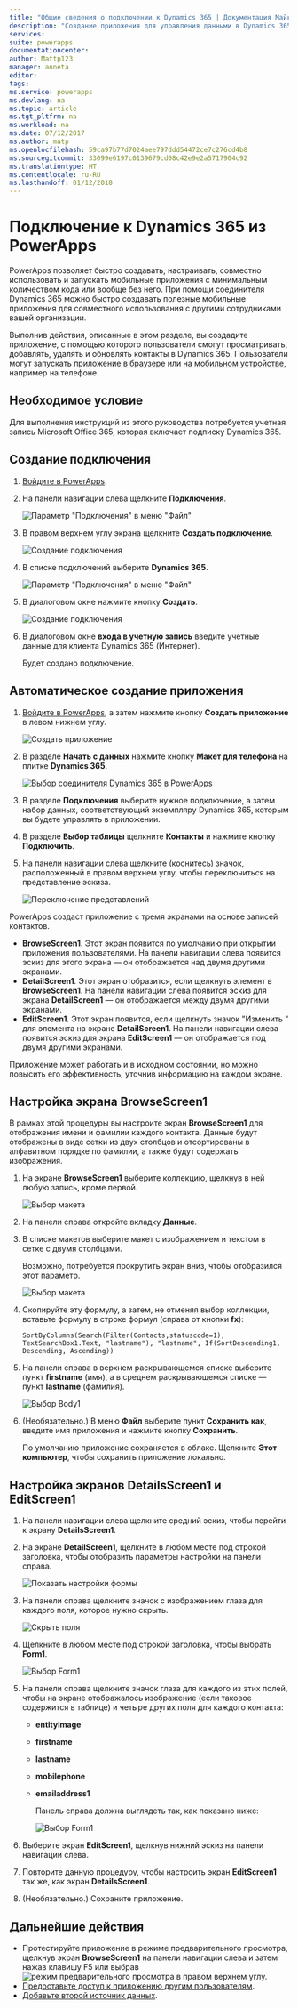 ```yaml
---
title: "Общие сведения о подключении к Dynamics 365 | Документация Майкрософт"
description: "Создание приложения для управления данными в Dynamics 365"
services: 
suite: powerapps
documentationcenter: 
author: Mattp123
manager: anneta
editor: 
tags: 
ms.service: powerapps
ms.devlang: na
ms.topic: article
ms.tgt_pltfrm: na
ms.workload: na
ms.date: 07/12/2017
ms.author: matp
ms.openlocfilehash: 59ca97b77d7024aee797ddd54472ce7c276cd4b8
ms.sourcegitcommit: 33099e6197c0139679cd08c42e9e2a5717904c92
ms.translationtype: HT
ms.contentlocale: ru-RU
ms.lasthandoff: 01/12/2018
---
```

# <a name="connect-to-dynamics-365-from-powerapps"></a>Подключение к Dynamics 365 из PowerApps
PowerApps позволяет быстро создавать, настраивать, совместно использовать и запускать мобильные приложения с минимальным количеством кода или вообще без него. При помощи соединителя Dynamics 365 можно быстро создавать полезные мобильные приложения для совместного использования с другими сотрудниками вашей организации.

Выполнив действия, описанные в этом разделе, вы создадите приложение, с помощью которого пользователи смогут просматривать, добавлять, удалять и обновлять контакты в Dynamics 365. Пользователи могут запускать приложение [в браузере](../run-app-browser.md) или [на мобильном устройстве](../run-app-client.md), например на телефоне.

## <a name="prerequisite"></a>Необходимое условие
Для выполнения инструкций из этого руководства потребуется учетная запись Microsoft Office 365, которая включает подписку Dynamics 365.

## <a name="create-a-connection"></a>Создание подключения
1. [Войдите в PowerApps](https://web.powerapps.com/).
2. На панели навигации слева щелкните **Подключения**.
   
    ![Параметр "Подключения" в меню "Файл"](./media/connection-dynamics-crmonline/file-connections.png)
3. В правом верхнем углу экрана щелкните **Создать подключение**.
   
    ![Создание подключения](./media/connection-dynamics-crmonline/new-connection.png)
4. В списке подключений выберите **Dynamics 365**.
   
    ![Параметр "Подключения" в меню "Файл"](./media/connection-dynamics-crmonline/connection-d365.png)
5. В диалоговом окне нажмите кнопку **Создать**.
   
    ![Создание подключения](./media/connection-dynamics-crmonline/create-connection.png)
6. В диалоговом окне **входа в учетную запись** введите учетные данные для клиента Dynamics 365 (Интернет).
   
    Будет создано подключение.

## <a name="generate-an-app-automatically"></a>Автоматическое создание приложения
1. [Войдите в PowerApps](https://web.powerapps.com/), а затем нажмите кнопку **Создать приложение** в левом нижнем углу.
   
    ![Создать приложение](./media/connection-dynamics-crmonline/new-app.png)
2. В разделе **Начать с данных** нажмите кнопку **Макет для телефона** на плитке **Dynamics 365**.
   
    ![Выбор соединителя Dynamics 365 в PowerApps](./media/connection-dynamics-crmonline/phonelayout.png)
3. В разделе **Подключения** выберите нужное подключение, а затем набор данных, соответствующий экземпляру Dynamics 365, которым вы будете управлять в приложении.
4. В разделе **Выбор таблицы** щелкните **Контакты** и нажмите кнопку **Подключить**.
5. На панели навигации слева щелкните (коснитесь) значок, расположенный в правом верхнем углу, чтобы переключиться на представление эскиза.
   
    ![Переключение представлений](./media/connection-dynamics-crmonline/toggle-view.png)

PowerApps создаст приложение с тремя экранами на основе записей контактов.

* **BrowseScreen1**. Этот экран появится по умолчанию при открытии приложения пользователями. На панели навигации слева появится эскиз для этого экрана — он отображается над двумя другими экранами.
* **DetailScreen1**. Этот экран отобразится, если щелкнуть элемент в **BrowseScreen1**.  На панели навигации слева появится эскиз для экрана **DetailScreen1** — он отображается между двумя другими экранами.
* **EditScreen1**. Этот экран появится, если щелкнуть значок "Изменить " для элемента на экране **DetailScreen1**. На панели навигации слева появится эскиз для экрана **EditScreen1** — он отображается под двумя другими экранами.

Приложение может работать и в исходном состоянии, но можно повысить его эффективность, уточнив информацию на каждом экране.

## <a name="customize-browsescreen1"></a>Настройка экрана BrowseScreen1
В рамках этой процедуры вы настроите экран **BrowseScreen1** для отображения имени и фамилии каждого контакта. Данные будут отображены в виде сетки из двух столбцов и отсортированы в алфавитном порядке по фамилии, а также будут содержать изображения.

1. На экране **BrowseScreen1** выберите коллекцию, щелкнув в ней любую запись, кроме первой.
   
    ![Выбор макета](./media/connection-dynamics-crmonline/select-gallery.png)
2. На панели справа откройте вкладку **Данные**.
3. В списке макетов выберите макет с изображением и текстом в сетке с двумя столбцами.
   
    Возможно, потребуется прокрутить экран вниз, чтобы отобразился этот параметр.
   
    ![Выбор макета](./media/connection-dynamics-crmonline/select-layout.png)
4. Скопируйте эту формулу, а затем, не отменяя выбор коллекции, вставьте формулу в строке формул (справа от кнопки **fx**):
   
    `SortByColumns(Search(Filter(Contacts,statuscode=1), TextSearchBox1.Text, "lastname"), "lastname", If(SortDescending1, Descending, Ascending))`
5. На панели справа в верхнем раскрывающемся списке выберите пункт **firstname** (имя), а в среднем раскрывающемся списке — пункт **lastname** (фамилия).
   
    ![Выбор Body1](./media/connection-dynamics-crmonline/firstname-lastname.png)
6. (Необязательно.) В меню **Файл** выберите пункт **Сохранить как**, введите имя приложения и нажмите кнопку **Сохранить**.
   
    По умолчанию приложение сохраняется в облаке. Щелкните **Этот компьютер**, чтобы сохранить приложение локально.

## <a name="customize-detailsscreen1-and-editscreen1"></a>Настройка экранов DetailsScreen1 и EditScreen1
1. На панели навигации слева щелкните средний эскиз, чтобы перейти к экрану **DetailsScreen1**.
2. На экране **DetailScreen1**, щелкните в любом месте под строкой заголовка, чтобы отобразить параметры настройки на панели справа.
   
    ![Показать настройки формы](./media/connection-dynamics-crmonline/show-customization.png)
3. На панели справа щелкните значок с изображением глаза для каждого поля, которое нужно скрыть.
   
    ![Скрыть поля](./media/connection-dynamics-crmonline/hide-field.png)
4. Щелкните в любом месте под строкой заголовка, чтобы выбрать **Form1**.
   
    ![Выбор Form1](./media/connection-dynamics-crmonline/select-form1.png)
5. На панели справа щелкните значок глаза для каждого из этих полей, чтобы на экране отображалось изображение (если таковое содержится в таблице) и четыре других поля для каждого контакта:
   
   * **entityimage**
   * **firstname**
   * **lastname**
   * **mobilephone**
   * **emailaddress1**
     
     Панель справа должна выглядеть так, как показано ниже:
     
     ![Выбор Form1](./media/connection-dynamics-crmonline/show-fields.png)
6. Выберите экран **EditScreen1**, щелкнув нижний эскиз на панели навигации слева.
7. Повторите данную процедуру, чтобы настроить экран **EditScreen1** так же, как экран **DetailsScreen1**.
8. (Необязательно.) Сохраните приложение.

## <a name="next-steps"></a>Дальнейшие действия
* Протестируйте приложение в режиме предварительного просмотра, щелкнув экран **BrowseScreen1** на панели навигации слева и затем нажав клавишу F5 или выбрав ![режим предварительного просмотра](./media/connection-dynamics-crmonline/runpowerapp.png) в правом верхнем углу.
* [Предоставьте доступ к приложению другим пользователям](../share-app.md).
* [Добавьте второй источник данных](../add-data-connection.md).

